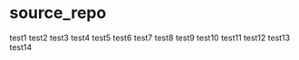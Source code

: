 # source_repo

test1
test2
test3
test4
test5
test6
test7
test8
test9
test10
test11
test12
test13
test14
